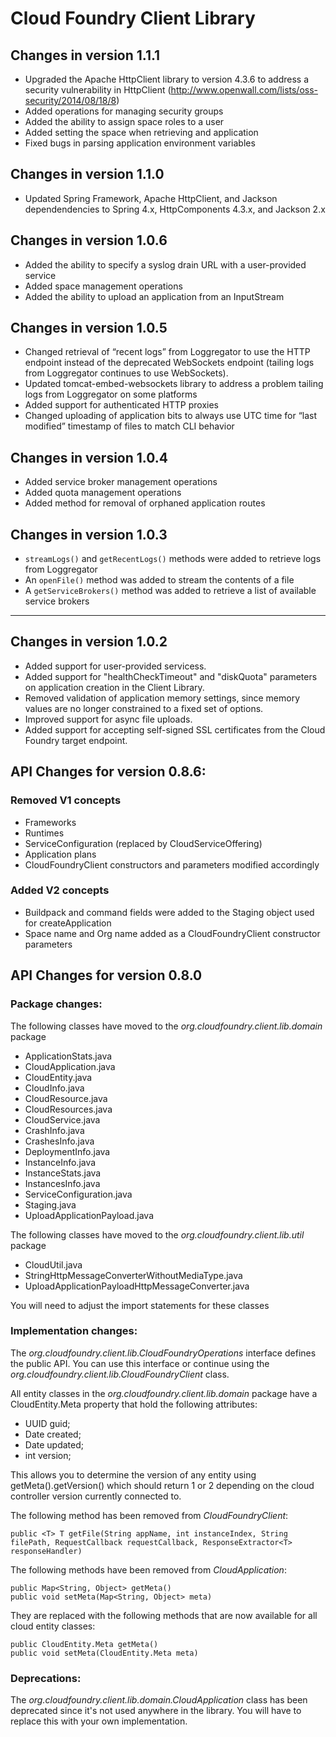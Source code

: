 Cloud Foundry Client Library
============================

Changes in version 1.1.1
------------------------

* Upgraded the Apache HttpClient library to version 4.3.6 to address a security vulnerability in HttpClient (http://www.openwall.com/lists/oss-security/2014/08/18/8)
* Added operations for managing security groups
* Added the ability to assign space roles to a user
* Added setting the space when retrieving and application 
* Fixed bugs in parsing application environment variables 

Changes in version 1.1.0
------------------------

* Updated Spring Framework, Apache HttpClient, and Jackson dependendencies to Spring 4.x, HttpComponents 4.3.x, and Jackson 2.x 

Changes in version 1.0.6
------------------------

* Added the ability to specify a syslog drain URL with a user-provided service
* Added space management operations
* Added the ability to upload an application from an InputStream

Changes in version 1.0.5
------------------------

* Changed retrieval of “recent logs” from Loggregator to use the HTTP endpoint instead of the deprecated WebSockets endpoint (tailing logs from Loggregator continues to use WebSockets).
* Updated tomcat-embed-websockets library to address a problem tailing logs from Loggregator on some platforms
* Added support for authenticated HTTP proxies
* Changed uploading of application bits to always use UTC time for “last modified” timestamp of files to match CLI behavior

Changes in version 1.0.4
------------------------

* Added service broker management operations
* Added quota management operations 
* Added method for removal of orphaned application routes

Changes in version 1.0.3
------------------------

* `streamLogs()` and `getRecentLogs()` methods were added to retrieve logs from Loggregator 
* An `openFile()` method was added to stream the contents of a file
* A `getServiceBrokers()` method was added to retrieve a list of available service brokers

------------------------

Changes in version 1.0.2
------------------------

* Added support for user-provided servicess.
* Added support for "healthCheckTimeout" and "diskQuota" parameters on application creation in the Client Library.
* Removed validation of application memory settings, since memory values are no longer constrained to a fixed set of options.
* Improved support for async file uploads.
* Added support for accepting self-signed SSL certificates from the Cloud Foundry target endpoint.

API Changes for version 0.8.6:
------------------------------

### Removed V1 concepts

* Frameworks
* Runtimes
* ServiceConfiguration (replaced by CloudServiceOffering)
* Application plans
* CloudFoundryClient constructors and parameters modified accordingly

### Added V2 concepts

* Buildpack and command fields were added to the Staging object used for createApplication
* Space name and Org name added as a CloudFoundryClient constructor parameters

API Changes for version 0.8.0
-----------------------------

### Package changes:

The following classes have moved to the _org.cloudfoundry.client.lib.domain_ package

  * ApplicationStats.java
  * CloudApplication.java
  * CloudEntity.java
  * CloudInfo.java
  * CloudResource.java
  * CloudResources.java
  * CloudService.java
  * CrashInfo.java
  * CrashesInfo.java
  * DeploymentInfo.java
  * InstanceInfo.java
  * InstanceStats.java
  * InstancesInfo.java
  * ServiceConfiguration.java
  * Staging.java
  * UploadApplicationPayload.java

The following classes have moved to the _org.cloudfoundry.client.lib.util_ package

  * CloudUtil.java
  * StringHttpMessageConverterWithoutMediaType.java
  * UploadApplicationPayloadHttpMessageConverter.java

You will need to adjust the import statements for these classes


### Implementation changes:

The _org.cloudfoundry.client.lib.CloudFoundryOperations_ interface defines the public API. You can use this interface or continue using the _org.cloudfoundry.client.lib.CloudFoundryClient_ class.

All entity classes in the _org.cloudfoundry.client.lib.domain_ package have a CloudEntity.Meta property that hold the following attributes:

  * UUID guid;
  * Date created;
  * Date updated;
  * int version;

This allows you to determine the version of any entity using getMeta().getVersion() which should return 1 or 2 depending on the cloud controller version currently connected to.

The following method has been removed from _CloudFoundryClient_:

    public <T> T getFile(String appName, int instanceIndex, String filePath, RequestCallback requestCallback, ResponseExtractor<T> responseHandler)

The following methods have been removed from _CloudApplication_:

    public Map<String, Object> getMeta()
    public void setMeta(Map<String, Object> meta)

They are replaced with the following methods that are now available for all cloud entity classes:

    public CloudEntity.Meta getMeta()
    public void setMeta(CloudEntity.Meta meta)


### Deprecations:

The _org.cloudfoundry.client.lib.domain.CloudApplication_ class has been deprecated since it's not used anywhere in the library. You will have to replace this with your own implementation.

